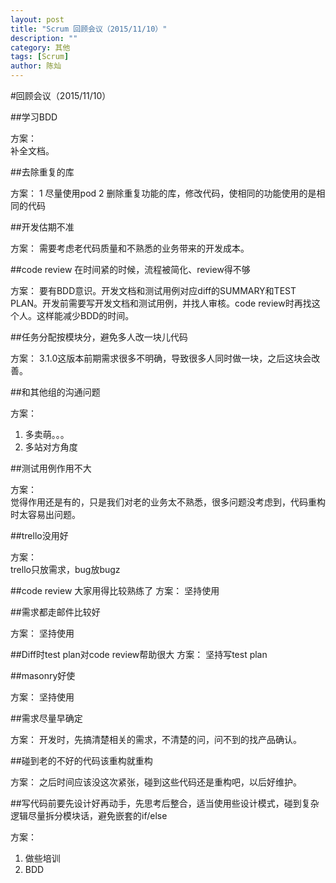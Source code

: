 ```yaml
---
layout: post
title: "Scrum 回顾会议（2015/11/10）"
description: ""
category: 其他
tags: [Scrum]
author: 陈灿
---  
```


#回顾会议（2015/11/10）

##学习BDD

方案：  
补全文档。

##去除重复的库

方案：
1 尽量使用pod
2 删除重复功能的库，修改代码，使相同的功能使用的是相同的代码

##开发估期不准

方案：
需要考虑老代码质量和不熟悉的业务带来的开发成本。


##code review 在时间紧的时候，流程被简化、review得不够

方案：
要有BDD意识。开发文档和测试用例对应diff的SUMMARY和TEST PLAN。开发前需要写开发文档和测试用例，并找人审核。code review时再找这个人。这样能减少BDD的时间。


##任务分配按模块分，避免多人改一块儿代码

方案：
3.1.0这版本前期需求很多不明确，导致很多人同时做一块，之后这块会改善。


##和其他组的沟通问题

方案：   
 
1. 多卖萌。。。
2. 多站对方角度


##测试用例作用不大

方案：  
觉得作用还是有的，只是我们对老的业务太不熟悉，很多问题没考虑到，代码重构时太容易出问题。


##trello没用好

方案：  
trello只放需求，bug放bugz  

##code review 大家用得比较熟练了
方案：
坚持使用


##需求都走邮件比较好
 
方案：
坚持使用

##Diff时test plan对code review帮助很大
方案：
坚持写test plan



##masonry好使
 
方案：
坚持使用

##需求尽量早确定

方案：
开发时，先搞清楚相关的需求，不清楚的问，问不到的找产品确认。

##碰到老的不好的代码该重构就重构

方案：
之后时间应该没这次紧张，碰到这些代码还是重构吧，以后好维护。


##写代码前要先设计好再动手，先思考后整合，适当使用些设计模式，碰到复杂逻辑尽量拆分模块话，避免嵌套的if/else

方案：

1. 做些培训
2. BDD

